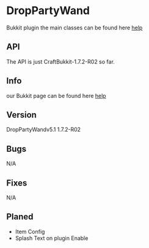 DropPartyWand
=============

Bukkit plugin 
the main classes can be found here [help](https://github.com/unicxa/DropPartyWand/tree/master/com/sickray34s)


API 
------------------
The API is just CraftBukkit-1.7.2-R02 so far.



Info
------------------
our Bukkit page can be found here [help](http://dev.bukkit.org/bukkit-plugins/droppartywand/)



Version
------------------
DropPartyWandv5.1
1.7.2-R02


Bugs
------------------
N/A

Fixes
------------------
N/A

Planed
------------------
+ Item Config
+ Splash Text on plugin Enable
